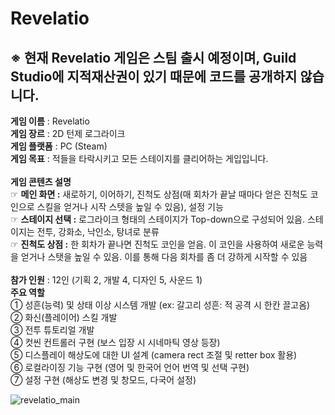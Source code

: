 # Revelatio
## ※ 현재 Revelatio 게임은 스팀 출시 예정이며, Guild Studio에 지적재산권이 있기 때문에 코드를 공개하지 않습니다.

**게임 이름** : Revelatio<br>
**게임 장르** : 2D 턴제 로그라이크<br>
**게임 플랫폼** : PC (Steam)<br>
**게임 목표** : 적들을 타락시키고 모든 스테이지를 클리어하는 게입입니다.<br><br>
**게임 콘텐츠 설명**<br>
☞ **메인 화면 :** 새로하기, 이어하기, 진척도 상점(매 회차가 끝날 때마다 얻은 진척도 코인으로 스킬을 얻거나 시작 스텟을 높일 수 있음), 설정 기능 <br>
☞ **스테이지 선택 :** 로그라이크 형태의 스테이지가 Top-down으로 구성되어 있음. 스테이지는 전투, 강화소, 낙인소, 탕녀로 분류 <br>
☞ **진척도 상점 :** 한 회차가 끝나면 진척도 코인을 얻음. 이 코인을 사용하여 새로운 능력을 얻거나 스탯을 높일 수 있음. 이를 통해 다음 회차를 좀 더 강하게 시작할 수 있음
<br><br>
**참가 인원** : 12인 (기획 2, 개발 4, 디자인 5, 사운드 1)<br>
**주요 역할**<br>
① 성흔(능력) 및 상태 이상 시스템 개발 (ex: 갈고리 성흔: 적 공격 시 한칸 끌고옴) <br>
② 화신(플레이어) 스킬 개발 <br>
③ 전투 튜토리얼 개발 <br>
④ 컷씬 컨트롤러 구현 (보스 입장 시 시네마틱 영상 등장) <br>
⑤ 디스플레이 해상도에 대한 UI 설계 (camera rect 조절 및 retter box 활용) <br>
⑥ 로컬라이징 기능 구현 (영어 및 한국어 언어 번역 및 선택 구현) <br>
⑦ 설정 구현 (해상도 변경 및 창모드, 다국어 설정) <br>

![revelatio_main](https://github.com/gus6615/My_Portfolio/assets/57510872/56a74656-ce75-474e-937d-e58b786a0659) <br>
